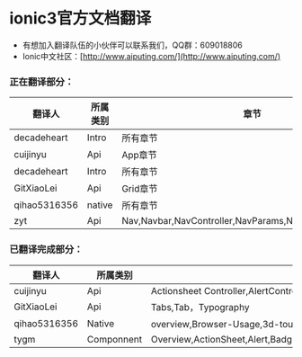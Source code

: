 # ionic3官方文档翻译 #



- 有想加入翻译队伍的小伙伴可以联系我们，QQ群：609018806
- Ionic中文社区：[http://www.aiputing.com/](http://www.aiputing.com/)

### 正在翻译部分： ###
| 翻译人 | 所属类别 | 章节 |
|-----|------|-----|
| decadeheart | Intro | 所有章节 |
| cuijinyu | Api | App章节 |
| decadeheart | Intro | 所有章节 |
| GitXiaoLei | Api | Grid章节 |
| qihao5316356 | native | 所有章节 |
| zyt | Api | Nav,Navbar,NavController,NavParams,NavPop,NavPush,Note |
### 已翻译完成部分： ###
| 翻译人 | 所属类别 | 章节 |
|-----|------|-----|
| cuijinyu | Api | Actionsheet Controller,AlertController |
| GitXiaoLei | Api | Tabs,Tab，Typography |
| qihao5316356 | Native |overview,Browser-Usage,3d-touch，action-sheet |
| tygm | Componnent | Overview,ActionSheet,Alert,Badges,Buttons,Cards,Checkbox,DateTime,FABs,Gesture,Grid |
